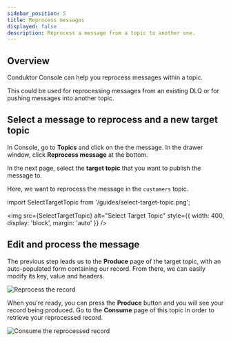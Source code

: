 ```yaml
---
sidebar_position: 5
title: Reprocess messages
displayed: false
description: Reprocess a message from a topic to another one.
---
```


## Overview

Conduktor <GlossaryTerm>Console</GlossaryTerm> can help you reprocess messages within a <GlossaryTerm>topic</GlossaryTerm>.

This could be used for reprocessing messages from an existing <GlossaryTerm>DLQ</GlossaryTerm> or for pushing messages into another topic.

## Select a message to reprocess and a new target topic

In Console, go to **Topics** and click on the the message. In the drawer window, click **Reprocess message** at the bottom. 

In the next page, select the **target topic** that you want to publish the message to.

Here, we want to reprocess the message in the `customers` topic.

import SelectTargetTopic from '/guides/select-target-topic.png';

<img src={SelectTargetTopic} alt="Select Target Topic" style={{ width: 400, display: 'block', margin: 'auto' }} />

## Edit and process the message

The previous step leads us to the **Produce** page of the target topic, with an auto-populated form containing our record. From there, we can easily modify its key, value and headers.

![Reprocess the record](/guides/reprocess-record.png)

When you're ready, you can press the **Produce** button and you will see your record being produced. Go to the **Consume** page of this topic in order to retrieve your reprocessed record.

![Consume the reprocessed record](/guides/consume-reprocess-record.png)
